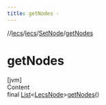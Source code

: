 ```yaml
---
title: getNodes -
---
```

//[lecs](../../index.md)/[lecs](../index.md)/[SetNode](index.md)/[getNodes](get-nodes.md)



# getNodes  
[jvm]  
Content  
final [List](https://docs.oracle.com/javase/8/docs/api/java/util/List.html)<[LecsNode](../-lecs-node/index.md)>[getNodes](get-nodes.md)()  
  



